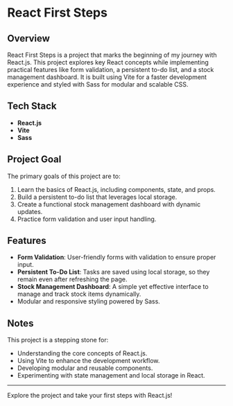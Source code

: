 # React First Steps

## Overview
React First Steps is a project that marks the beginning of my journey with React.js. This project explores key React concepts while implementing practical features like form validation, a persistent to-do list, and a stock management dashboard. It is built using Vite for a faster development experience and styled with Sass for modular and scalable CSS.

## Tech Stack
- **React.js**
- **Vite**
- **Sass**

## Project Goal
The primary goals of this project are to:
1. Learn the basics of React.js, including components, state, and props.
2. Build a persistent to-do list that leverages local storage.
3. Create a functional stock management dashboard with dynamic updates.
4. Practice form validation and user input handling.

## Features
- **Form Validation**: User-friendly forms with validation to ensure proper input.
- **Persistent To-Do List**: Tasks are saved using local storage, so they remain even after refreshing the page.
- **Stock Management Dashboard**: A simple yet effective interface to manage and track stock items dynamically.
- Modular and responsive styling powered by Sass.

## Notes
This project is a stepping stone for:
- Understanding the core concepts of React.js.
- Using Vite to enhance the development workflow.
- Developing modular and reusable components.
- Experimenting with state management and local storage in React.

---
Explore the project and take your first steps with React.js!

